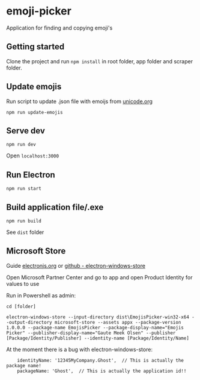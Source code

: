 # emoji-picker
Application for finding and copying emoji's

## Getting started
Clone the project and run `npm install` in root folder, app folder and scraper folder.

## Update emojis
Run script to update .json file with emoijs from [unicode.org](https://unicode.org/emoji/charts/full-emoji-list.html)
```
npm run update-emojis
```

## Serve dev
```
npm run dev
```
Open `localhost:3000`

## Run Electron
```
npm run start
```

## Build application file/.exe
```
npm run build
```
See `dist` folder

## Microsoft Store
Guide [electronjs.org](https://www.electronjs.org/docs/tutorial/windows-store-guide) or [github - electron-windows-store](https://github.com/felixrieseberg/electron-windows-store)

Open Microsoft Partner Center and go to app and open Product Identity for values to use

Run in Powershell as admin:
```
cd [folder]

electron-windows-store --input-directory dist\EmojisPicker-win32-x64 --output-directory microsoft-store --assets appx --package-version 1.0.0.0 --package-name EmojisPicker --package-display-name="Emojis Picker" --publisher-display-name="Gaute Meek Olsen" --publisher [Package/Identity/Publisher] --identity-name [Package/Identity/Name]
```

At the moment there is a bug with electron-windows-store:
```
    identityName: '12345MyCompany.Ghost',  // This is actually the package name!
    packageName: 'Ghost',  // This is actually the application id!!
```
